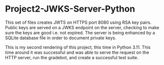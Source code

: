 # Project2-JWKS-Server-Python
This set of files creates JWTS on HTTPS port 8080 using RSA key pairs. Public keys are served on a JWKS endpoint on the server, checking to make sure the keys are good i.e. not expired. The server is being enhanced by a SQLite database file in order to document private keys.

This is my second rendering of this project, this time in Python 3.11. This time around it was successful and was able to serve the request on the HTTP server, run the gradebot, and create a successful test suite.
